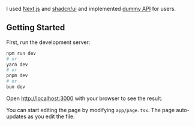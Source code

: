 I used [Next.js](https://nextjs.org/) and [shadcn/ui](https://ui.shadcn.com) and implemented [dummy API](https://dummyjson.com/users) for users.

## Getting Started

First, run the development server:

```bash
npm run dev
# or
yarn dev
# or
pnpm dev
# or
bun dev
```

Open [http://localhost:3000](http://localhost:3000) with your browser to see the result.

You can start editing the page by modifying `app/page.tsx`. The page auto-updates as you edit the file.
